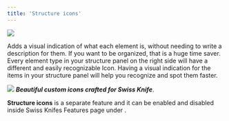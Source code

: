 ```yaml
---
title: 'Structure icons'
---
```


![](../../img/structure_icons.jpg)

Adds a visual indication of what each element is, without needing to write a description for them. If you want to be organized, that is a huge time saver. Every element type in your structure panel on the right side will have a different and easily recognizable Icon. Having a visual indication for the items in your structure panel will help you recognize and spot them faster.

![](../../img/icons.png)
***Beautiful custom icons crafted for Swiss Knife***.

**Structure icons** is a separate feature and it can be enabled and disabled inside Swiss Knifes Features page under .